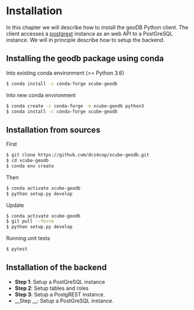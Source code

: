 
# Installation

In this chapter we will describe how to install the geoDB Python client. The client accesses 
a [postgrest]() instance as an web API to a PostGreSQL instance. We will in principle describe 
how to setup the backend.   
  
## Installing the geodb package using conda

Into existing conda environment (>= Python 3.6)

```bash
$ conda install -c conda-forge xcube-geodb
```

Into new conda environment
   
```bash
$ conda create -c conda-forge -n xcube-geodb python3
$ conda install -c conda-forge xcube-geodb
```

## Installation from sources

First
    
```bash
$ git clone https://github.com/dcs4cop/xcube-geodb.git
$ cd xcube-geodb
$ conda env create
```    

Then

```bash
$ conda activate xcube-geodb
$ python setup.py develop
```

Update

```bash
$ conda activate xcube-geodb
$ git pull --force
$ python setup.py develop
```
    
Running unit tests

```bash
$ pytest
```

## Installation of the backend

- __Step 1__: Setup a PostGreSQL instance
- __Step 2__: Setup tables and roles 
- __Step 3__: Setup a PostgREST instance.
- __Step __: Setup a PostGreSQL instance.


